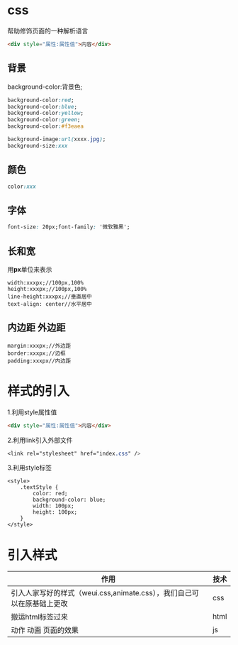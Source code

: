 # css

帮助修饰页面的一种解析语言

```html
<div style="属性:属性值">内容</div>
```


## 背景

background-color:背景色;
```css
background-color:red;
background-color:blue;
background-color:yellow;
background-color:green;
background-color:#f3eaea

background-image:url(xxxx.jpg);
background-size:xxx
```

## 颜色

```css
color:xxx
```

## 字体

```css
font-size: 20px;font-family: '微软雅黑';
```

## 长和宽

用**px**单位来表示
```
width:xxxpx;//100px,100%
height:xxxpx;//100px,100%
line-height:xxxpx;//垂直居中
text-align: center//水平居中
```

## 内边距 外边距

```
margin:xxxpx;//外边距
border:xxxpx;//边框
padding:xxxpx//内边距
```


# 样式的引入

1.利用style属性值
```html
<div style="属性:属性值">内容</div>
```

2.利用link引入外部文件
```css
<link rel="stylesheet" href="index.css" />
```

3.利用style标签
```
<style>
	.textStyle {
		color: red;
		background-color: blue;
		width: 100px;
		height: 100px;
	}
</style>
```


# 引入样式

|作用|技术|
|-|-|
|引入人家写好的样式（weui.css,animate.css），我们自己可以在原基础上更改|css|
|搬运html标签过来|html|
|动作 动画 页面的效果|js|